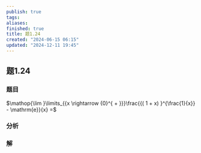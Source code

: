 ```yaml
---
publish: true
tags: 
aliases: 
finished: true
title: 题1.24
created: "2024-06-15 06:15"
updated: "2024-12-11 19:45"
---
```

## 题1.24
### 题目
 $\mathop{\lim }\limits_{{x \rightarrow  {0}^{ + }}}\frac{{( 1 + x) }^{\frac{1}{x}} - \mathrm{e}}{x} =$
### 分析

### 解